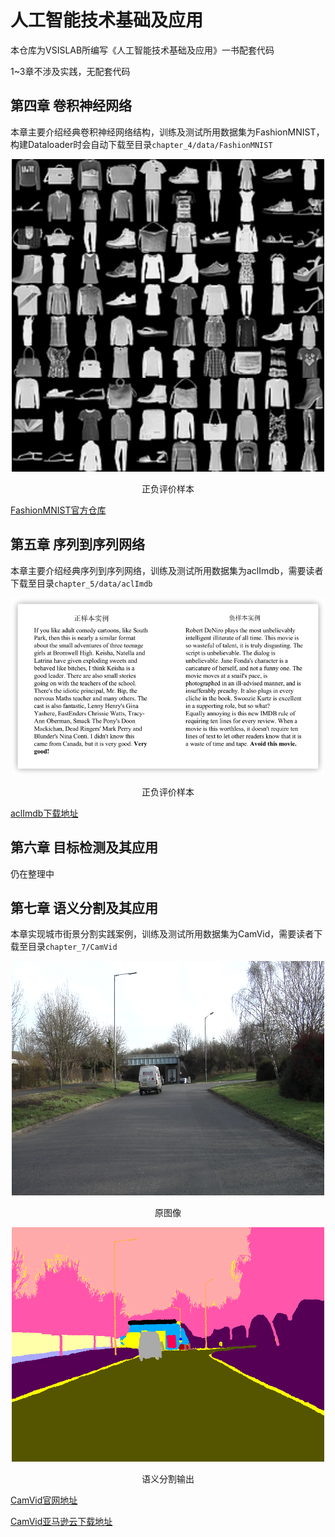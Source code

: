 # 人工智能技术基础及应用

本仓库为VSISLAB所编写《人工智能技术基础及应用》一书配套代码

1~3章不涉及实践，无配套代码

## 第四章 卷积神经网络

本章主要介绍经典卷积神经网络结构，训练及测试所用数据集为FashionMNIST，构建Dataloader时会自动下载至目录`chapter_4/data/FashionMNIST`
<p style="text-align:center;">
  <img src="doc/imgs/Fashion-MNIST-dataset.png" width="500">
  <center>正负评价样本</center>
</p>

[FashionMNIST官方仓库](https://github.com/zalandoresearch/fashion-mnist)


## 第五章 序列到序列网络

本章主要介绍经典序列到序列网络，训练及测试所用数据集为aclImdb，需要读者下载至目录`chapter_5/data/aclImdb`

<p style="text-align:center;">
  <img src="doc/imgs/aclImdb.png" style="text-align:center" width="500">
  <center>正负评价样本</center>
</p>



[aclImdb下载地址](http://ai.stanford.edu/~amaas/data/sentiment/aclImdb_v1.tar.gz)

## 第六章 目标检测及其应用

仍在整理中

## 第七章 语义分割及其应用

本章实现城市街景分割实践案例，训练及测试所用数据集为CamVid，需要读者下载至目录`chapter_7/CamVid`

<p style="text-align:center;">
  <img src="doc/imgs/CamVid_0006R0_f01260.png" style="text-align:center" width="500">
  <center>原图像</center>
</p>

<p style="text-align:center;">
  <img src="doc/imgs/CamVid_0006R0_f01260_P.png" style="text-align:center" width="500">
  <center>语义分割输出</center>
</p>

[CamVid官网地址](http://mi.eng.cam.ac.uk/research/projects/VideoRec/CamVid/)

[CamVid亚马逊云下载地址](https://s3.amazonaws.com/fast-ai-imagelocal/camvid.tgz)